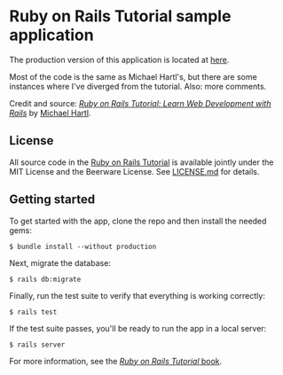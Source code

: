 # Ruby on Rails Tutorial sample application

The production version of this application is located at [here](https://rortutorialapp.herokuapp.com/).
 
Most of the code is the same as Michael Hartl's, but there are some instances where I've diverged from the tutorial.
 Also: more comments.


Credit and source:
[*Ruby on Rails Tutorial:
Learn Web Development with Rails*](http://www.railstutorial.org/)
by [Michael Hartl](http://www.michaelhartl.com/).

## License

All source code in the [Ruby on Rails Tutorial](http://railstutorial.org/)
is available jointly under the MIT License and the Beerware License. See
[LICENSE.md](LICENSE.md) for details.

## Getting started

To get started with the app, clone the repo and then install the needed gems:

```
$ bundle install --without production
```

Next, migrate the database:

```
$ rails db:migrate
```

Finally, run the test suite to verify that everything is working correctly:

```
$ rails test
```

If the test suite passes, you'll be ready to run the app in a local server:

```
$ rails server
```

For more information, see the
[*Ruby on Rails Tutorial* book](http://www.railstutorial.org/book).